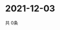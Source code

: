 # 2021-12-03
  共 0条

  <!-- BEGIN -->
  <!-- 最后更新时间Fri Dec 03 2021 09:03:49 GMT+0000 (Coordinated Universal Time) -->
  
  <!-- END -->
  
  